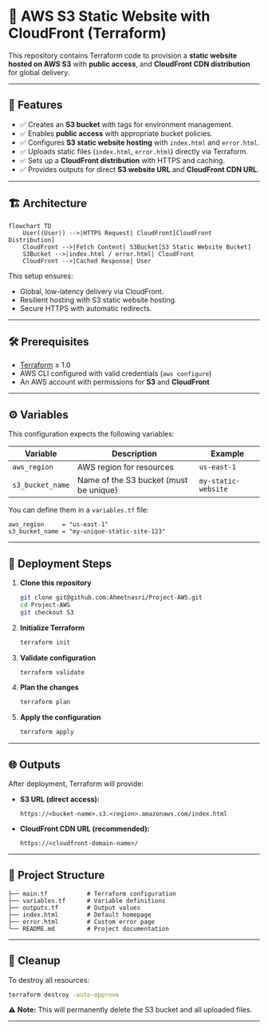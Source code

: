 # 🚀 AWS S3 Static Website with CloudFront (Terraform)

This repository contains Terraform code to provision a **static website hosted on AWS S3** with **public access**, and **CloudFront CDN distribution** for global delivery.

---

## 📌 Features

- ✅ Creates an **S3 bucket** with tags for environment management.  
- ✅ Enables **public access** with appropriate bucket policies.  
- ✅ Configures **S3 static website hosting** with `index.html` and `error.html`.  
- ✅ Uploads static files (`index.html`, `error.html`) directly via Terraform.  
- ✅ Sets up a **CloudFront distribution** with HTTPS and caching.  
- ✅ Provides outputs for direct **S3 website URL** and **CloudFront CDN URL**.  

---

## 🏗️ Architecture

```mermaid
flowchart TD
    User((User)) -->|HTTPS Request| CloudFront[CloudFront Distribution]
    CloudFront -->|Fetch Content| S3Bucket[S3 Static Website Bucket]
    S3Bucket -->|index.html / error.html| CloudFront
    CloudFront -->|Cached Response| User
```

This setup ensures:
- Global, low-latency delivery via CloudFront.  
- Resilient hosting with S3 static website hosting.  
- Secure HTTPS with automatic redirects.  

---

## 🛠️ Prerequisites

- [Terraform](https://developer.hashicorp.com/terraform/downloads) ≥ 1.0  
- AWS CLI configured with valid credentials (`aws configure`)  
- An AWS account with permissions for **S3** and **CloudFront**  

---

## ⚙️ Variables

This configuration expects the following variables:

| Variable         | Description                           | Example             |
|------------------|---------------------------------------|---------------------|
| `aws_region`     | AWS region for resources              | `us-east-1`         |
| `s3_bucket_name` | Name of the S3 bucket (must be unique)| `my-static-website` |

You can define them in a `variables.tf` file:

```hcl
aws_region     = "us-east-1"
s3_bucket_name = "my-unique-static-site-123"
```

---

## 🚀 Deployment Steps

1. **Clone this repository**
   ```bash
   git clone git@github.com:Ahmetnasri/Project-AWS.git
   cd Project-AWS
   git checkout S3
   ```

2. **Initialize Terraform**
   ```bash
   terraform init
   ```

3. **Validate configuration**
   ```bash
   terraform validate
   ```

4. **Plan the changes**
   ```bash
   terraform plan
   ```

5. **Apply the configuration**
   ```bash
   terraform apply
   ```

---

## 🌐 Outputs

After deployment, Terraform will provide:

- **S3 URL (direct access):**  
  ```
  https://<bucket-name>.s3.<region>.amazonaws.com/index.html
  ```
- **CloudFront CDN URL (recommended):**  
  ```
  https://<cloudfront-domain-name>/
  ```

---

## 📂 Project Structure

```
├── main.tf           # Terraform configuration
├── variables.tf      # Variable definitions
├── outputs.tf        # Output values
├── index.html        # Default homepage
├── error.html        # Custom error page
└── README.md         # Project documentation
```

---

## 🧹 Cleanup

To destroy all resources:

```bash
terraform destroy -auto-approve
```

⚠️ **Note:** This will permanently delete the S3 bucket and all uploaded files.

---
